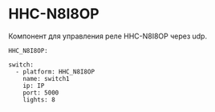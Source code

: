 # HHC-N8I8OP

Компонент для управления реле HHC-N8I8OP через udp.

```
HHC_N8I8OP:

switch:
  - platform: HHC_N8I8OP
    name: switch1
    ip: IP
    port: 5000
    lights: 8
```

